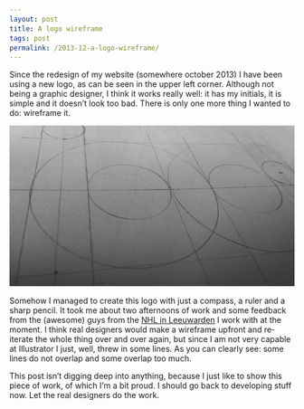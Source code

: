 ```yaml
---
layout: post
title: A logo wireframe
tags: post
permalink: /2013-12-a-logo-wireframe/
---
```


<p>Since the redesign of my website (somewhere october 2013) I have been using a new logo, as can be seen in the upper left corner. Although not being a graphic designer, I think it works really well: it has my initials, it is simple and it doesn’t look too bad. There is only one more thing I wanted to do: wireframe it.</p>

<img src="/img/2013-12-30-a-logo-wireframe-sketch.jpg" alt="">

<p>Somehow I managed to create this logo with just a compass, a ruler and a sharp pencil. It took me about two afternoons of work and some feedback from the (awesome) guys from the <a href="https://twitter.com/minorthenextweb">NHL in Leeuwarden</a> I work with at the moment. I think real designers would make a wireframe upfront and re&hyphen;iterate the whole thing over and over again, but since I am not very capable at Illustrator I just, well, threw in some lines. As you can clearly see: some lines do not overlap and some overlap too much.</p>

<p>This post isn’t digging deep into anything, because I just like to show this piece of work, of which I’m a bit proud. I should go back to developing stuff now. Let the real designers do the work.</p>

